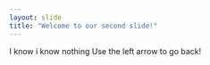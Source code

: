 ```yaml
---
layout: slide
title: "Welcome to our second slide!"
---
```

I know i know nothing
Use the left arrow to go back!
